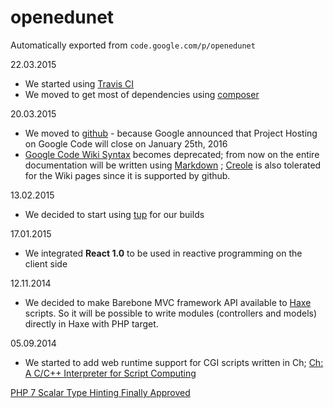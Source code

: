 # openedunet
Automatically exported from `code.google.com/p/openedunet`

22.03.2015
  - We started using [Travis CI](https://travis-ci.org)
  - We moved to get most of dependencies using [composer](https://getcomposer.org/)

20.03.2015 
  - We moved to [github](https://github.com/) - because Google announced that Project Hosting on Google Code will close on January 25th, 2016
  - [Google Code Wiki Syntax](https://code.google.com/p/support/wiki/WikiSyntax) becomes deprecated; from now on the entire documentation will be written using [Markdown](https://help.github.com/articles/markdown-basics/) ; [Creole](http://en.wikipedia.org/wiki/Creole_%28markup%29) is also tolerated for the Wiki pages since it is supported by github.

13.02.2015
  - We decided to start using [tup](http://gittup.org/tup/) for our builds

17.01.2015
  - We integrated **React 1.0** to be used in reactive programming on the client side

12.11.2014
  - We decided to make Barebone MVC framework API available to [Haxe](http://haxe.org/) scripts. So it will be possible to write modules (controllers and models) directly in Haxe with PHP target.

05.09.2014
  - We started to add web runtime support for CGI scripts written in Ch; [Ch: A C/C++ Interpreter for Script Computing](http://www.drdobbs.com/cpp/ch-a-cc-interpreter-for-script-computing/184402054?pgno=1)


[PHP 7 Scalar Type Hinting Finally Approved](http://www.phpclasses.org/blog/post/269-PHP-7-Scalar-Type-Hinting-Finally-Approved.html)
